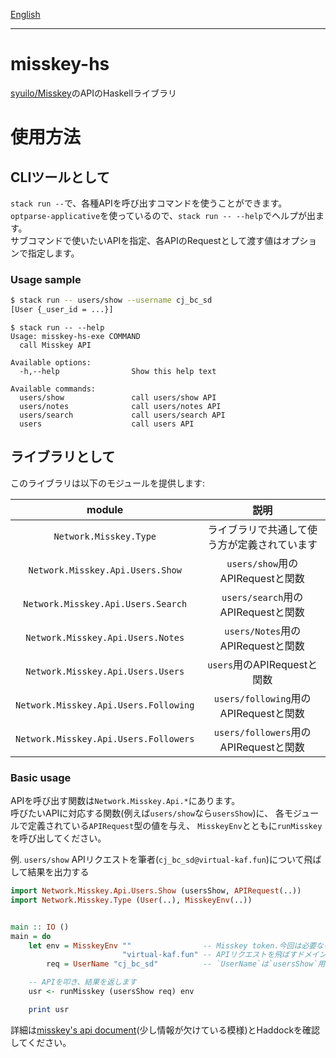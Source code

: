 [English](README.md)

---

# misskey-hs

[syuilo/Misskey](https://github.com/syuilo/misskey)のAPIのHaskellライブラリ

# 使用方法

## CLIツールとして

`stack run --`で、各種APIを呼び出すコマンドを使うことができます。  
`optparse-applicative`を使っているので、`stack run -- --help`でヘルプが出ます。  
サブコマンドで使いたいAPIを指定、各APIのRequestとして渡す値はオプションで指定します。


### Usage sample

```sh
$ stack run -- users/show --username cj_bc_sd
[User {_user_id = ...}]
```

```
$ stack run -- --help
Usage: misskey-hs-exe COMMAND
  call Misskey API

Available options:
  -h,--help                Show this help text

Available commands:
  users/show               call users/show API
  users/notes              call users/notes API
  users/search             call users/search API
  users                    call users API
```

## ライブラリとして

このライブラリは以下のモジュールを提供します:

| module                                | 説明                                         |
|:-:|:-:|
| `Network.Misskey.Type`                | ライブラリで共通して使う方が定義されています |
| `Network.Misskey.Api.Users.Show`      | `users/show`用のAPIRequestと関数             |
| `Network.Misskey.Api.Users.Search`    | `users/search`用のAPIRequestと関数           |
| `Network.Misskey.Api.Users.Notes`     | `users/Notes`用のAPIRequestと関数            |
| `Network.Misskey.Api.Users.Users`     | `users`用のAPIRequestと関数                  |
| `Network.Misskey.Api.Users.Following` | `users/following`用のAPIRequestと関数        |
| `Network.Misskey.Api.Users.Followers` | `users/followers`用のAPIRequestと関数        |

### Basic usage

APIを呼び出す関数は`Network.Misskey.Api.*`にあります。  
呼びたいAPIに対応する関数(例えば`users/show`なら`usersShow`)に、
各モジュールで定義されている`APIRequest`型の値を与え、
`MisskeyEnv`とともに`runMisskey`を呼び出してください。


例. `users/show` APIリクエストを筆者(`cj_bc_sd@virtual-kaf.fun`)について飛ばして結果を出力する
```haskell
import Network.Misskey.Api.Users.Show (usersShow, APIRequest(..))
import Network.Misskey.Type (User(..), MisskeyEnv(..))


main :: IO ()
main = do
    let env = MisskeyEnv ""                -- Misskey token.今回は必要ないので空文字列にします。
                         "virtual-kaf.fun" -- APIリクエストを飛ばすドメイン
        req = UserName "cj_bc_sd"          -- `UserName`は`usersShow`用のAPIRequestの値コンストラクターです

    -- APIを叩き、結果を返します
    usr <- runMisskey (usersShow req) env

    print usr
```

詳細は[misskey's api document](https://misskey.io/api-doc)(少し情報が欠けている模様)とHaddockを確認してください。


